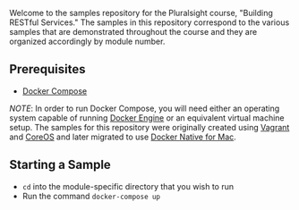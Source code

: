 Welcome to the samples repository for the Pluralsight course, "Building RESTful Services." The samples in this repository correspond to the various samples that are demonstrated throughout the course and they are organized accordingly by module number. 

## Prerequisites

* [Docker Compose](https://docs.docker.com/compose/)

_NOTE_: In order to run Docker Compose, you will need either an operating system capable of running [Docker Engine](https://docs.docker.com/engine/) or an equivalent virtual machine setup. The samples for this repository were originally created using [Vagrant](https://www.vagrantup.com/) and [CoreOS](https://coreos.com/) and later migrated to use [Docker Native for Mac](https://beta.docker.com/).

## Starting a Sample

* `cd` into the module-specific directory that you wish to run
* Run the command `docker-compose up`
